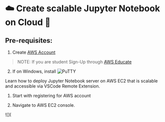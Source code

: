 #  :cloud: Create scalable Jupyter Notebook on Cloud :orange_book:

## Pre-requisites:

1. Create [AWS Account](https://aws.amazon.com/)

> NOTE: If you are student Sign-Up through [AWS Educate](https://aws.amazon.com/education/awseducate/)

2. If on Windows, install ![[PuTTY](https://www.chiark.greenend.org.uk/~sgtatham/putty/latest.html)](https://upload.wikimedia.org/wikipedia/commons/b/b6/PuTTY_icon_128px.png)


Learn how to deploy Jupyter Notebook server on AWS EC2 that is scalable and accessible via VSCode Remote Extension.

1. Start with registering for AWS account

2. Navigate to AWS EC2 console.

![](


